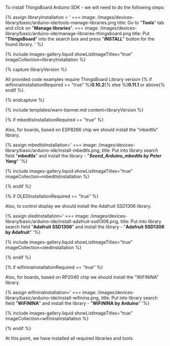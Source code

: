 To install ThingsBoard Arduino SDK - we will need to do the following steps:  

{% assign libraryInstallation = '
    ===
        image: /images/devices-library/basic/arduino-ide/tools-manage-libraries.png
        title: Go to "**Tools**" tab and click on "**Manage libraries**".
    ===
        image: /images/devices-library/basic/arduino-ide/manage-libraries-thingsboard.png
        title: Put "**ThingsBoard**" into the search box and press "***INSTALL***" button for the found library.
' 
%}

{% include images-gallery.liquid showListImageTitles="true" imageCollection=libraryInstallation %}    

{% capture libraryVersion %}

All provided code examples require ThingsBoard Library version {% if wifininaInstallationRequired == "true" %}**0.10.2**{% else %}**0.11.1** or above{% endif %}.  

{% endcapture %}

{% include templates/warn-banner.md content=libraryVersion %}

{% if mbedtlsInstallationRequired == "true" %}

Also, for boards, based on ESP8266 chip we should install the "mbedtls" library.  

{% assign mbedtlsInstallation='
    ===
        image: /images/devices-library/basic/arduino-ide/install-mbedtls.png,
        title: Put into library search field "**mbedtls**" and install the library - "***Seeed_Arduino_mbedtls by Peter Yang***"
'%}

{% include images-gallery.liquid showListImageTitles="true" imageCollection=mbedtlsInstallation %}

{% endif %}

{% if OLEDInstallationRequired == "true" %}

Also, to control display we should install the Adafruit SSD1306 library.  

{% assign oledInstallation='
    ===
        image: /images/devices-library/basic/arduino-ide/install-adafruit-ssd1306.png,
        title: Put into library search field "**Adafruit SSD1306**" and install the library - "**Adafruit SSD1306 by Adafruit**"
'%}

{% include images-gallery.liquid showListImageTitles="true" imageCollection=oledInstallation %}

{% endif %}

{% if wifininaInstallationRequired == "true" %}

Also, for boards, based on RP2040 chip we should install the "WiFiNINA" library.  

{% assign wifininaInstallation='
    ===
        image: /images/devices-library/basic/arduino-ide/install-wifinina.png,
        title: Put into library search field "**WiFiNINA**" and install the library - "**WiFiNINA by Arduino**"
'%}

{% include images-gallery.liquid showListImageTitles="true" imageCollection=wifininaInstallation %}

{% endif %}

At this point, we have installed all required libraries and tools.  